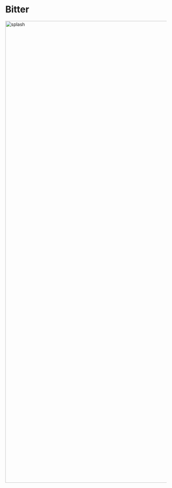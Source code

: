 # Bitter

<img width="1440" alt="splash" src="https://user-images.githubusercontent.com/55020778/77697420-10f71200-6f6c-11ea-9486-c53b1285fe82.png">
